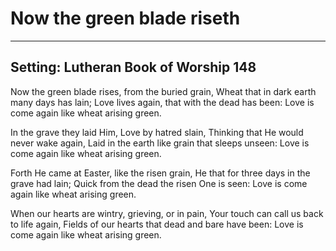 # Now the green blade riseth

***

## Setting: Lutheran Book of Worship 148

Now the green blade rises, from the buried grain,
Wheat that in dark earth many days has lain;
Love lives again, that with the dead has been:
Love is come again like wheat arising green.

In the grave they laid Him, Love by hatred slain,
Thinking that He would never wake again,
Laid in the earth like grain that sleeps unseen:
Love is come again like wheat arising green.

Forth He came at Easter, like the risen grain,
He that for three days in the grave had lain;
Quick from the dead the risen One is seen:
Love is come again like wheat arising green.

When our hearts are wintry, grieving, or in pain,
Your touch can call us back to life again,
Fields of our hearts that dead and bare have been:
Love is come again like wheat arising green.